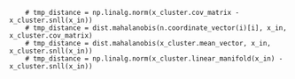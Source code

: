         # tmp_distance = np.linalg.norm(x_cluster.cov_matrix - x_cluster.snll(x_in))
        # tmp_distance = dist.mahalanobis(n.coordinate_vector(i)[i], x_in, x_cluster.cov_matrix)
        # tmp_distance = dist.mahalanobis(x_cluster.mean_vector, x_in, x_cluster.snll(x_in))
        # tmp_distance = np.linalg.norm(x_cluster.linear_manifold(x_in) - x_cluster.snll(x_in))